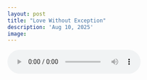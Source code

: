 ```yaml
---
layout: post
title: "Love Without Exception"
description: 'Aug 10, 2025'
image:
---
```


<audio controls>
  <source src="assets/audio/fbc_2025-08-10_sermon.mp3" type="audio/mp3">
Your browser does not support the audio element.
</audio>
